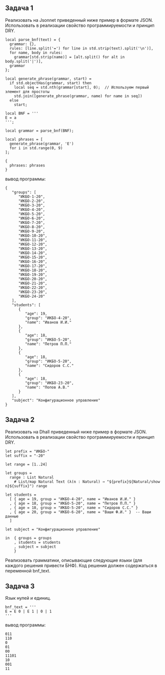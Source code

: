 ## Задача 1

Реализовать на Jsonnet приведенный ниже пример в формате JSON. Использовать в реализации свойство программируемости и принцип DRY.

```
local parse_bnf(text) = {
  grammar: {},
  rules: [line.split('=') for line in std.strip(text).split('\n')],
  for name, body in rules:
    grammar[std.strip(name)] = [alt.split() for alt in body.split('|')],
  grammar
};

local generate_phrase(grammar, start) =
  if std.objectHas(grammar, start) then
    local seq = std.nth(grammar[start], 0);  // Используем первый элемент для простоты
    std.join([generate_phrase(grammar, name) for name in seq])
  else
    start;

local BNF = '''
E = a
''';

local grammar = parse_bnf(BNF);

local phrases = [
  generate_phrase(grammar, 'E')
  for i in std.range(0, 9)
];

{
  phrases: phrases
}
```

вывод программы: 

```
{
   "groups": [
      "ИКБО-1-20",
      "ИКБО-2-20",
      "ИКБО-3-20",
      "ИКБО-4-20",
      "ИКБО-5-20",
      "ИКБО-6-20",
      "ИКБО-7-20",
      "ИКБО-8-20",
      "ИКБО-9-20",
      "ИКБО-10-20",
      "ИКБО-11-20",
      "ИКБО-12-20",
      "ИКБО-13-20",
      "ИКБО-14-20",
      "ИКБО-15-20",
      "ИКБО-16-20",
      "ИКБО-17-20",
      "ИКБО-18-20",
      "ИКБО-19-20",
      "ИКБО-20-20",
      "ИКБО-21-20",
      "ИКБО-22-20",
      "ИКБО-23-20",
      "ИКБО-24-20"
   ],
   "students": [
      {
         "age": 19,
         "group": "ИКБО-4-20",
         "name": "Иванов И.И."
      },
      {
         "age": 18,
         "group": "ИКБО-5-20",
         "name": "Петров П.П."
      },
      {
         "age": 18,
         "group": "ИКБО-5-20",
         "name": "Сидоров С.С."
      },
      {
         "age": 18,
         "group": "ИКБО-23-20",
         "name": "Попов А.В."
      }
   ],
   "subject": "Конфигурационное управление"
}
```


## Задача 2

Реализовать на Dhall приведенный ниже пример в формате JSON. Использовать в реализации свойство программируемости и принцип DRY.

```
let prefix = "ИКБО-"
let suffix = "-20"

let range = [1..24]

let groups =
  range : List Natural
    # List/map Natural Text (λ(n : Natural) → "${prefix}${Natural/show n}${suffix}") range

let students =
  [ { age = 19, group = "ИКБО-4-20", name = "Иванов И.И." }
  , { age = 18, group = "ИКБО-5-20", name = "Петров П.П." }
  , { age = 18, group = "ИКБО-5-20", name = "Сидоров С.С." }
  , { age = 20, group = "ИКБО-6-20", name = "Ваши Ф.И." }  -- Ваши данные
  ]

let subject = "Конфигурационное управление"

in  { groups = groups
    , students = students
    , subject = subject
    }
```

Реализовать грамматики, описывающие следующие языки (для каждого решения привести БНФ). Код решения должен содержаться в переменной bnf_text.

## Задача 3

Язык нулей и единиц.

```
bnf_text = '''
E = E 0 | E 1 | 0 | 1
'''
```

вывод программы:

```
011
110
0
01
00
11101
10
001
11
```

